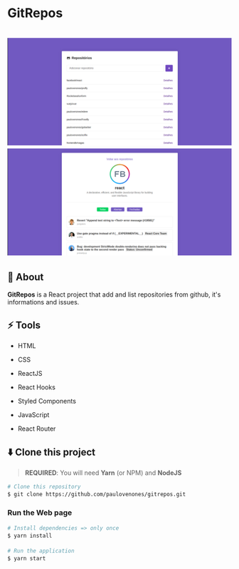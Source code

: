 # GitRepos

<h1 align="center">
  <img src="https://github.com/paulovenones/gitrepos/blob/master/home.png" alt="Home"/>
  <img src="https://github.com/paulovenones/gitrepos/blob/master/repo.png" alt="Repository"/>
</h1>

## 📢 About

**GitRepos** is a React project that add and list repositories from github, it's informations and issues.

## ⚡ Tools

* HTML

* CSS

* ReactJS

* React Hooks

* Styled Components

* JavaScript

* React Router
  

## ⬇️ Clone this project

> **REQUIRED**: You will need **Yarn** (or NPM) and **NodeJS**

```bash
# Clone this repository
$ git clone https://github.com/paulovenones/gitrepos.git
```

### Run the Web page

```bash
# Install dependencies => only once
$ yarn install

# Run the application
$ yarn start
```
